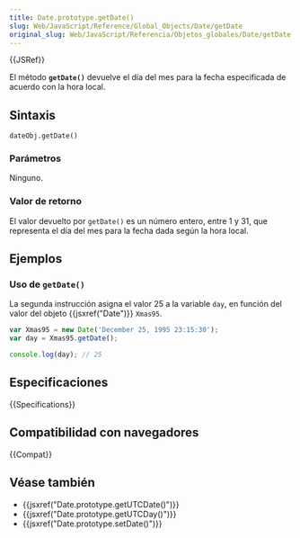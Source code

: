 ```yaml
---
title: Date.prototype.getDate()
slug: Web/JavaScript/Reference/Global_Objects/Date/getDate
original_slug: Web/JavaScript/Referencia/Objetos_globales/Date/getDate
---
```


{{JSRef}}

El método **`getDate()`** devuelve el día del mes para la fecha especificada de acuerdo con la hora local.

## Sintaxis

```
dateObj.getDate()
```

### Parámetros

Ninguno.

### Valor de retorno

El valor devuelto por `getDate()` es un número entero, entre 1 y 31, que representa el día del mes para la fecha dada según la hora local.

## Ejemplos

### Uso de `getDate()`

La segunda instrucción asigna el valor 25 a la variable `day`, en función del valor del objeto {{jsxref("Date")}} `Xmas95`.

```js
var Xmas95 = new Date('December 25, 1995 23:15:30');
var day = Xmas95.getDate();

console.log(day); // 25
```

## Especificaciones

{{Specifications}}

## Compatibilidad con navegadores

{{Compat}}

## Véase también

- {{jsxref("Date.prototype.getUTCDate()")}}
- {{jsxref("Date.prototype.getUTCDay()")}}
- {{jsxref("Date.prototype.setDate()")}}
